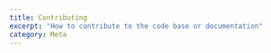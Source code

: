 ```yaml
---
title: Contributing
excerpt: "How to contribute to the code base or documentation"
category: Meta
---
```


